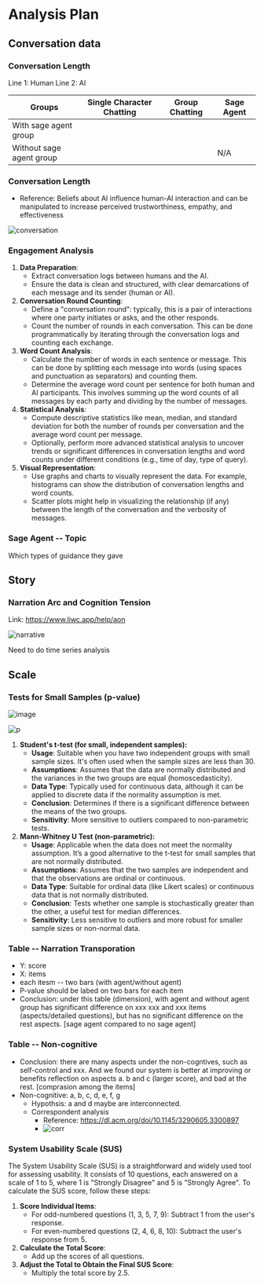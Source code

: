 # Analysis Plan

## Conversation data


### Conversation Length
 Line 1: Human
 Line 2: AI

Groups| Single Character Chatting | Group Chatting | Sage Agent 
--|----------|----------|----------
With sage agent group|  |  |
Without sage agent group|  |  |N/A



### Conversation Length

- Reference: Beliefs about AI influence human-AI interaction and can be manipulated to increase perceived trustworthiness, empathy, and effectiveness

![conversation](./imgs/conversation.png)

### Engagement Analysis

1. **Data Preparation**:
   - Extract conversation logs between humans and the AI.
   - Ensure the data is clean and structured, with clear demarcations of each message and its sender (human or AI).
2. **Conversation Round Counting**:
   - Define a "conversation round": typically, this is a pair of interactions where one party initiates or asks, and the other responds.
   - Count the number of rounds in each conversation. This can be done programmatically by iterating through the conversation logs and counting each exchange.
3. **Word Count Analysis**:
   - Calculate the number of words in each sentence or message. This can be done by splitting each message into words (using spaces and punctuation as separators) and counting them.
   - Determine the average word count per sentence for both human and AI participants. This involves summing up the word counts of all messages by each party and dividing by the number of messages.
4. **Statistical Analysis**:
   - Compute descriptive statistics like mean, median, and standard deviation for both the number of rounds per conversation and the average word count per message.
   - Optionally, perform more advanced statistical analysis to uncover trends or significant differences in conversation lengths and word counts under different conditions (e.g., time of day, type of query).
5. **Visual Representation**:
   - Use graphs and charts to visually represent the data. For example, histograms can show the distribution of conversation lengths and word counts.
   - Scatter plots might help in visualizing the relationship (if any) between the length of the conversation and the verbosity of messages.





### Sage Agent -- Topic

Which types of guidance they gave



## Story

### Narration Arc and Cognition Tension

Link: https://www.liwc.app/help/aon

![narrative](./imgs/narrative.png)

Need to do time series analysis



## Scale

### Tests for Small Samples (p-value)

![image](./imgs/image.png)

![p](./imgs/p.png)

1. **Student's t-test (for small, independent samples):**
   - **Usage**: Suitable when you have two independent groups with small sample sizes. It's often used when the sample sizes are less than 30.
   - **Assumptions**: Assumes that the data are normally distributed and the variances in the two groups are equal (homoscedasticity).
   - **Data Type**: Typically used for continuous data, although it can be applied to discrete data if the normality assumption is met.
   - **Conclusion**: Determines if there is a significant difference between the means of the two groups.
   - **Sensitivity**: More sensitive to outliers compared to non-parametric tests.
2. **Mann-Whitney U Test (non-parametric):**
   - **Usage**: Applicable when the data does not meet the normality assumption. It’s a good alternative to the t-test for small samples that are not normally distributed.
   - **Assumptions**: Assumes that the two samples are independent and that the observations are ordinal or continuous.
   - **Data Type**: Suitable for ordinal data (like Likert scales) or continuous data that is not normally distributed.
   - **Conclusion**: Tests whether one sample is stochastically greater than the other, a useful test for median differences.
   - **Sensitivity**: Less sensitive to outliers and more robust for smaller sample sizes or non-normal data.

### Table -- Narration Transporation

- Y: score
- X: items
- each itesm -- two bars (with agent/without agent)
- P-value should be labed on two bars for each item
- Conclusion: under this table (dimension), with agent and without agent group has significant difference on xxx xxx and xxx items (aspects/detailed questions), but has no significant difference on the rest aspects. [sage agent compared to no sage agent]

### Table -- Non-cognitive 

- Conclusion: there are many aspects under the non-cogntives, such as self-control and xxx. And we found our system is better at improving or benefits reflection on aspects a. b and c (larger score), and bad at the rest. [comprasion among the items]
- Non-cognitive: a, b, c, d, e, f, g
  - Hypothsis: a and d maybe are interconnected. 
  - Correspondent analysis
    - Reference: https://dl.acm.org/doi/10.1145/3290605.3300897
    - ![corr](./imgs/corr.png)

### System Usability Scale (SUS)

The System Usability Scale (SUS) is a straightforward and widely used tool for assessing usability. It consists of 10 questions, each answered on a scale of 1 to 5, where 1 is "Strongly Disagree" and 5 is "Strongly Agree". To calculate the SUS score, follow these steps:

1. **Score Individual Items**:
   - For odd-numbered questions (1, 3, 5, 7, 9): Subtract 1 from the user's response.
   - For even-numbered questions (2, 4, 6, 8, 10): Subtract the user's response from 5.
2. **Calculate the Total Score**:
   - Add up the scores of all questions.
3. **Adjust the Total to Obtain the Final SUS Score**:
   - Multiply the total score by 2.5.

